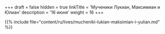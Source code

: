 +++
draft = false
hidden = true
linkTitle = 'Мученики Лукиан, Максимиан и Юлиан'
description = '16 июня'
weight = 16
+++

{{% include file="content/ru/lives/mucheniki-lukian-maksimian-i-yulian.md" %}}
